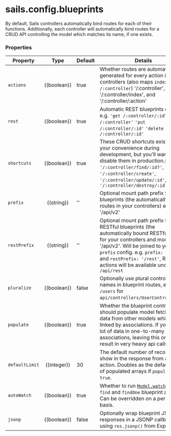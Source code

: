 # sails.config.blueprints

By default, Sails controllers automatically bind routes for each of their functions. Additionally, each controller will automatically bind routes for a CRUD API controlling the model which matches its name, if one exists.

### Properties

| Property    | Type       | Default   | Details |
|-------------|:----------:|-----------|---------|
| `actions`| ((boolean))|true|Whether routes are automatically generated for every action in your controllers (also maps `index` to `/:controller`) '/:controller', '/:controller/index', and '/:controller/:action'
|`rest`|((boolean))|true|Automatic REST blueprints enabled? e.g. `'get /:controller/:id?'` `'post /:controller'` `'put /:controller/:id'` `'delete /:controller/:id'`
|`shortcuts`|((boolean))|true|These CRUD shortcuts exist for your convenience during development, but you'll want to disable them in production.: `'/:controller/find/:id?'`, `'/:controller/create'`, `'/:controller/update/:id'`, and `'/:controller/destroy/:id'`
| `prefix`      | ((string))| ''     | Optional mount path prefix for blueprints (the automatically bound routes in your controllers) e.g. '/api/v2'
| `restPrefix`  | ((string))| ''     | Optional mount path prefix for RESTful blueprints (the automatically bound RESTful routes for your controllers and models) e.g. '/api/v2'. Will be joined to your `prefix` config. e.g. `prefix: '/api'` and `restPrefix: '/rest'`, RESTful actions will be available under `/api/rest`
|`pluralize`|((boolean))|false|Optionally use plural controller names in blueprint routes, e.g. `/users` for `api/controllers/UserController.js`.
|`populate`|((boolean))|true|Whether the blueprint controllers should populate model fetches with data from other models which are linked by associations.  If you have a lot of data in one-to-many associations, leaving this on may result in very heavy api calls.
|`defaultLimit`|((integer))|30|The default number of records to show in the response from a "find" action.  Doubles as the default size of populated arrays if `populate` is `true`.
|`autoWatch`|((boolean))|true|Whether to run [`Model.watch()`](http://beta.sailsjs.org/#/documentation/reference/websockets/resourceful-pubsub/watch.html) in the `find` and `findOne` blueprint actions.  Can be overridden on a per-model basis.
|`jsonp`|((boolean))|false|Optionally wrap blueprint JSON responses in a JSONP callback using `res.jsonp()` from Express 3.

<docmeta name="uniqueID" value="Blueprints187690">
<docmeta name="displayName" value="sails.config.blueprints">

